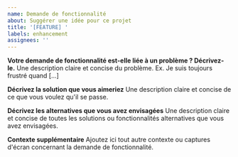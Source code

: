 ```yaml
---
name: Demande de fonctionnalité
about: Suggérer une idée pour ce projet
title: '[FEATURE] '
labels: enhancement
assignees: ''
---
```


**Votre demande de fonctionnalité est-elle liée à un problème ? Décrivez-le.**
Une description claire et concise du problème. Ex. Je suis toujours frustré quand [...]

**Décrivez la solution que vous aimeriez**
Une description claire et concise de ce que vous voulez qu'il se passe.

**Décrivez les alternatives que vous avez envisagées**
Une description claire et concise de toutes les solutions ou fonctionnalités alternatives que vous avez envisagées.

**Contexte supplémentaire**
Ajoutez ici tout autre contexte ou captures d'écran concernant la demande de fonctionnalité.
